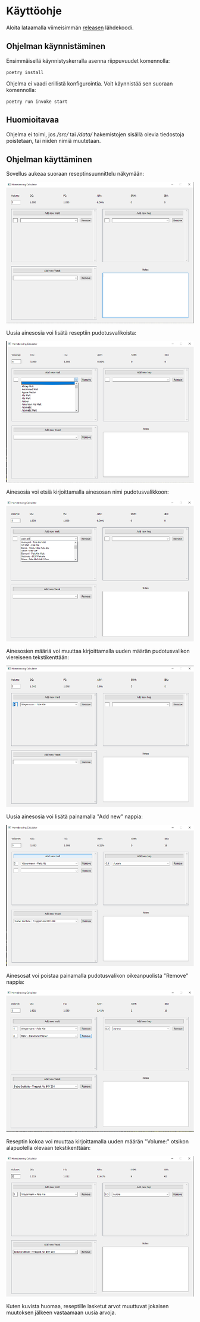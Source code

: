 # Käyttöohje

Aloita lataamalla viimeisimmän [releasen](https://github.com/AleksiSaxlund/ot-harjoitustyo/releases) lähdekoodi.

## Ohjelman käynnistäminen

Ensimmäisellä käynnistyskerralla asenna riippuvuudet komennolla:

```
poetry install
```

Ohjelma ei vaadi erillistä konfigurointia. Voit käynnistää sen suoraan komennolla:

```
poetry run invoke start
```

## Huomioitavaa

Ohjelma ei toimi, jos */src/* tai */data/* hakemistojen sisällä olevia tiedostoja poistetaan, tai niiden nimiä muutetaan.

## Ohjelman käyttäminen

Sovellus aukeaa suoraan reseptinsuunnittelu näkymään:

![](./images/picture1.png)

Uusia ainesosia voi lisätä reseptiin pudotusvalikoista:

![](./images/picture2.png)

Ainesosia voi etsiä kirjoittamalla ainesosan nimi pudotusvalikkoon:

![](./images/picture3.png)

Ainesosien määriä voi muuttaa kirjoittamalla uuden määrän pudotusvalikon viereiseen tekstikenttään:

![](./images/picture4.png)

Uusia ainesosia voi lisätä painamalla "Add new" nappia: 

![](./images/picture5.png)

Ainesosat voi poistaa painamalla pudotusvalikon oikeanpuolista "Remove" nappia:

![](./images/picture6.png)

Reseptin kokoa voi muuttaa kirjoittamalla uuden määrän "Volume:" otsikon alapuolella olevaan tekstikenttään:

![](./images/picture7.png)

Kuten kuvista huomaa, reseptille lasketut arvot muuttuvat jokaisen muutoksen jälkeen vastaamaan uusia arvoja.
